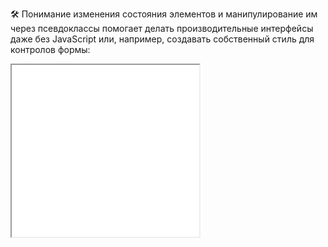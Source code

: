 🛠 Понимание изменения состояния элементов и манипулирование им через псевдоклассы помогает делать производительные интерфейсы даже без JavaScript или, например, создавать собственный стиль для контролов формы:

<iframe title="Кастомный чекбокс" src="../demos/custom-checkbox/" height="275" sandbox></iframe>
